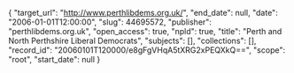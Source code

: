 {
  "target_url": "http://www.perthlibdems.org.uk/", 
  "end_date": null, 
  "date": "2006-01-01T12:00:00", 
  "slug": 44695572, 
  "publisher": "perthlibdems.org.uk", 
  "open_access": true, 
  "npld": true, 
  "title": "Perth and North Perthshire Liberal Democrats", 
  "subjects": [], 
  "collections": [], 
  "record_id": "20060101T120000/e8gFgVHqA5tXRG2xPEQXkQ==", 
  "scope": "root", 
  "start_date": null
}

